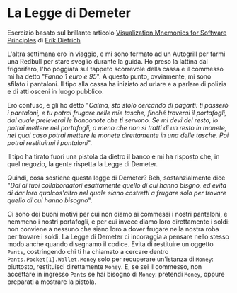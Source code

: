 La Legge di Demeter
===================

Esercizio basato sul brillante articolo [Visualization Mnemonics for Software Principles](http://www.daedtech.com/visualization-mnemonics-for-software-principles) di [Erik Dietrich](https://twitter.com/daedtech)

L'altra settimana ero in viaggio, e mi sono fermato ad un Autogrill per farmi una Redbull per stare sveglio durante la guida. Ho preso la lattina dal frigorifero, l'ho poggiata sul tappeto scorrevole della cassa e il commesso mi ha detto "*Fanno 1 euro e 95*". A questo punto, ovviamente, mi sono sfilato i pantaloni. Il tipo alla cassa ha iniziato ad urlare e a parlare di polizia e di atti osceni in luogo pubblico.

Ero confuso, e gli ho detto "*Calma, sto stolo cercando di pagarti: ti passerò i pantaloni, e tu potrai frugare nelle mie tasche, finché troverai il portafogli, dal quale preleverai le banconote che ti servono. Se mi devi del resto, lo potrai mettere nel portafogli, a meno che non si tratti di un resto in monete, nel qual caso potrai mettere le monete direttamente in una delle tasche. Poi potrai restituirmi i pantaloni*".

Il tipo ha tirato fuori una pistola da dietro il banco e mi ha risposto che, in quel negozio, la gente rispetta la Legge di Demeter.

Quindi, cosa sostiene questa legge di Demeter? Beh, sostanzialmente dice "*Dai ai tuoi collaboraatori esattamente quello di cui hanno bisgno, ed evita di dar loro qualcos'altro nel quale siano costretti a frugare solo per trovare quello di cui hanno bisogno*".

Ci sono dei buoni motivi per cui non diamo ai commessi i nostri pantaloni, e nemmeno i nostri portafogli, e per cui invece diamo loro direttamente i soldi: non conviene a nessuno che siano loro a dover frugare nella nostra roba per trovare i soldi. La Legge di Demeter ci incoraggia a pensare nello stesso modo anche quando disegnamo il codice. Evita di restituire un oggetto `Pants`, costringendo chi ti ha chiamato a cercare dentro `Pants.Pocket[1].Wallet.Money` solo per recuperare un'istanza di `Money`: piuttosto, restituisci direttamente `Money`. E, se sei il commesso, non accettare in ingresso `Pants` se hai bisogno di `Money`: pretendi `Money`, oppure preparati a mostrare la pistola.
